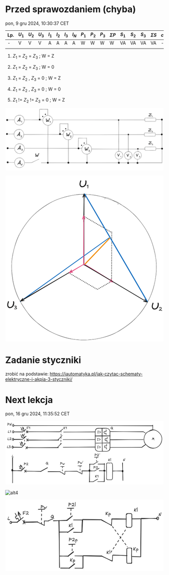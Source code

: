 # Przed sprawozdaniem (chyba)

pon, 9 gru 2024, 10:30:37 CET

| Lp. | $U_1$ | $U_2$ | $U_3$ | $I_1$ | $I_2$ | $I_3$ | $I_N$ | $P_1$ | $P_2$ | $P_3$ | $\Sigma P$ | $S_1$ | $S_2$ | $S_3$ | $\Sigma S$ | $cos  \phi$ | $sin  \phi$ |
| --- | ----- | ----- | ----- | ----- | ----- | ----- | ----- | ----- | ----- | ----- | ---------- | ----- | ----- | ----- | ---------- | ----------- | ----------- |
| -   | V     | V     | V     | A     | A     | A     | A     | W     | W     | W     | W          | VA    | VA    | VA    | VA         | -           | -           |
|     |       |       |       |       |       |       |       |       |       |       |            |       |       |       |            |             |             |

1) $Z_1$ = $Z_2$ = $Z_3$ ; W = Z

2) $Z_1$ = $Z_2$ = $Z_3$ ; W = 0

3) $Z_1$ = $Z_2$ , $Z_3$ = 0 ; W = Z

4) $Z_1$ = $Z_2$ , $Z_3$ = 0 ; W = 0

5) $Z_1$ $!=$ $Z_2$ != $Z_3$ = 0 ; W = Z

![alt](./1.png)

![alt2](./circle.png)

# Zadanie styczniki

zrobić na podstawie: https://iautomatyka.pl/jak-czytac-schematy-elektryczne-i-akpia-3-styczniki/

# Next lekcja
pon, 16 gru 2024, 11:35:52 CET

![alt3](./2.jpg)

![alt4](./3.jpg)

![alt4](./4.jpg)

